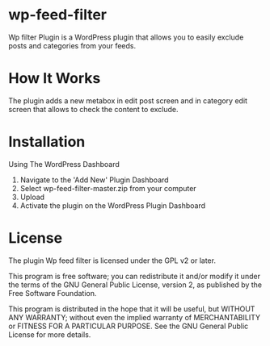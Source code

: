 # wp-feed-filter
Wp filter Plugin is a WordPress plugin that allows you to easily exclude posts and categories from your feeds.



# How It Works

The plugin adds a new metabox in edit post screen and in category edit screen that allows to check the content to exclude.

# Installation

Using The WordPress Dashboard

1. Navigate to the 'Add New' Plugin Dashboard
2. Select wp-feed-filter-master.zip from your computer
3. Upload
3. Activate the plugin on the WordPress Plugin Dashboard


# License

The plugin Wp feed filter is licensed under the GPL v2 or later.

This program is free software; you can redistribute it and/or modify it under the terms of the GNU General Public License, version 2, as published by the Free Software Foundation.

This program is distributed in the hope that it will be useful, but WITHOUT ANY WARRANTY; without even the implied warranty of MERCHANTABILITY or FITNESS FOR A PARTICULAR PURPOSE. See the GNU General Public License for more details.




